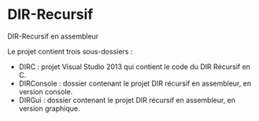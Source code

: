 # DIR-Recursif
DIR-Recursif en assembleur

Le projet contient trois sous-dossiers :
* DIRC : projet Visual Studio 2013 qui contient le code du DIR Récursif en C.
* DIRConsole : dossier contenant le projet DIR récursif en assembleur, en version console.
* DIRGui : dossier contenant le projet DIR récursif en assembleur, en version graphique.
